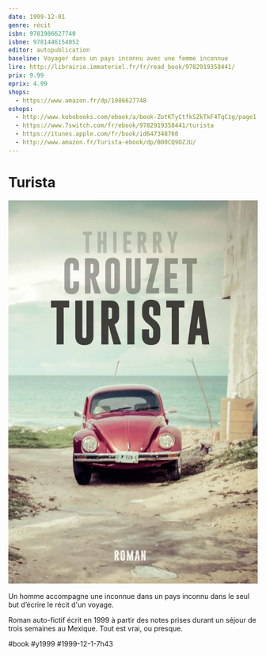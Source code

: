 ```yaml
---
date: 1999-12-01
genre: récit
isbn: 9781986627740
isbne: 9781446154052
editor: autopublication
baseline: Voyager dans un pays inconnu avec une femme inconnue
lire: http://librairie.immateriel.fr/fr/read_book/9782919358441/
prix: 9.99
eprix: 4.99
shops:
  - https://www.amazon.fr/dp/1986627748
eshops:
  - http://www.kobobooks.com/ebook/a/book-ZotKTyCtfkSZkTkF4TqCzg/page1.html
  - https://www.7switch.com/fr/ebook/9782919358441/turista
  - https://itunes.apple.com/fr/book/id647348760
  - http://www.amazon.fr/Turista-ebook/dp/B00CQ9OZJU/
---
```


# Turista

![Turista](_i/turista-cover2018.webp)

Un homme accompagne une inconnue dans un pays inconnu dans le seul but d’écrire le récit d'un voyage.

Roman auto-fictif écrit en 1999 à partir des notes prises durant un séjour de trois semaines au Mexique. Tout est vrai, ou presque.

#book #y1999 #1999-12-1-7h43
